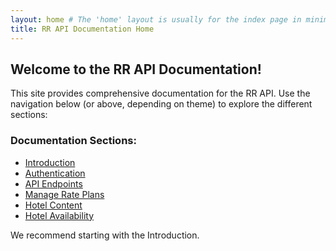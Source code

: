 ```yaml
---
layout: home # The 'home' layout is usually for the index page in minima
title: RR API Documentation Home
---
```


## Welcome to the RR API Documentation!

This site provides comprehensive documentation for the RR API. Use the navigation below (or above, depending on theme) to explore the different sections:

### Documentation Sections:

* [Introduction](/introduction/)
* [Authentication](/authentication/)
* [API Endpoints](/endpoints/)
* [Manage Rate Plans](/ManageRatePlan/)
* [Hotel Content](/HotelContent/)
* [Hotel Availability](/HotelAvailability/)

We recommend starting with the Introduction.

